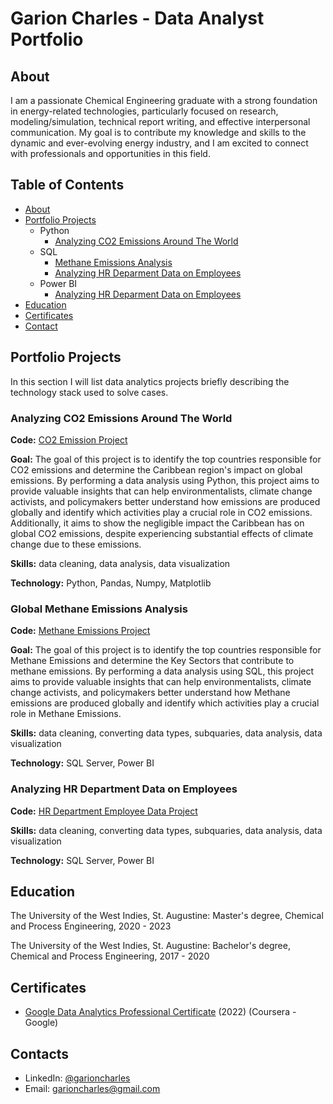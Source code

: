 # Garion Charles - Data Analyst Portfolio
## About
I am a passionate Chemical Engineering graduate with a strong foundation in energy-related technologies, particularly focused on research, modeling/simulation, technical report writing, and effective interpersonal communication. My goal is to contribute my knowledge and skills to the dynamic and ever-evolving energy industry, and I am excited to connect with professionals and opportunities in this field.

## Table of Contents
- [About](https://github.com/Septerm/Data-Analysis-Portfolio/blob/main/README.md#about)
- [Portfolio Projects](https://github.com/Septerm/Data-Analysis-Portfolio/blob/main/README.md#portfolio-projects)
  - Python
    - [Analyzing CO2 Emissions Around The World](https://github.com/Septerm/Data-Analysis-Portfolio/blob/main/README.md#analyzing-co2-emissions-around-the-world)  
  - SQL
    - [Methane Emissions Analysis](https://github.com/Septerm/Data-Analysis-Portfolio/blob/main/README.md#global-methane-emissions-analysis)
    - [Analyzing HR Deparment Data on Employees](https://github.com/Septerm/Data-Analysis-Portfolio/blob/main/README.md#analyzing-hr-department-data-on-employees)
  - Power BI
    - [Analyzing HR Deparment Data on Employees](https://github.com/Septerm/Data-Analysis-Portfolio/blob/main/README.md#analyzing-hr-department-data-on-employees)
- [Education](https://github.com/Septerm/Data-Analysis-Portfolio/blob/main/README.md#education)  
- [Certificates](https://github.com/Septerm/Data-Analysis-Portfolio/blob/main/README.md#certificates)
- [Contact](https://github.com/Septerm/Data-Analysis-Portfolio/blob/main/README.md#contact)
  
## Portfolio Projects
In this section I will list data analytics projects briefly describing the technology stack used to solve cases.

### Analyzing CO2 Emissions Around The World
**Code:** [CO2 Emission Project](https://github.com/Septerm/Data-Analysis-Portfolio/tree/main/CO2%20Emissions%20Project)

**Goal:** The goal of this project is to identify the top countries responsible for CO2 emissions and determine the Caribbean region's impact on global emissions. By performing a data analysis using Python, this project aims to provide valuable insights that can help environmentalists, climate change activists, and policymakers better understand how emissions are produced globally and identify which activities play a crucial role in CO2 emissions. Additionally, it aims to show the negligible impact the Caribbean has on global CO2 emissions, despite experiencing substantial effects of climate change due to these emissions.

**Skills:** data cleaning, data analysis, data visualization

**Technology:** Python, Pandas, Numpy, Matplotlib

### Global Methane Emissions Analysis  
**Code:** [Methane Emissions Project](https://github.com/Septerm/Data-Analysis-Portfolio/tree/main/HR%20Employee%20Data)

**Goal:** The goal of this project is to identify the top countries responsible for Methane Emissions and determine the Key Sectors that contribute to methane emissions. By performing a data analysis using SQL, this project aims to provide valuable insights that can help environmentalists, climate change activists, and policymakers better understand how Methane emissions are produced globally and identify which activities play a crucial role in Methane Emissions.

**Skills:** data cleaning, converting data types, subquaries, data analysis, data visualization

**Technology:** SQL Server, Power BI

### Analyzing HR Department Data on Employees 
**Code:** [HR Department Employee Data Project](https://github.com/Septerm/Data-Analysis-Portfolio/tree/main/HR%20Employee%20Data)

**Skills:** data cleaning, converting data types, subquaries, data analysis, data visualization

**Technology:** SQL Server, Power BI

## Education

The University of the West Indies, St. Augustine:
Master's degree, Chemical and Process Engineering,
2020 - 2023

The University of the West Indies, St. Augustine:
Bachelor's degree, Chemical and Process Engineering,
2017 - 2020

## Certificates
- [Google Data Analytics Professional Certificate](https://coursera.org/share/43073c02215bb233c6f647c143d53ce4) (2022) (Coursera - Google)


## Contacts
- LinkedIn: [@garioncharles](https://www.linkedin.com/in/garion-charles/)
- Email: garioncharles@gmail.com
